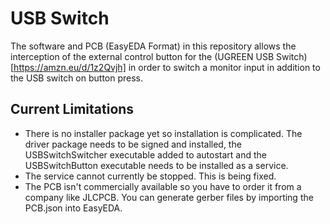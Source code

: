 # USB Switch

The software and PCB (EasyEDA Format) in this repository allows the interception of the external control button for the (UGREEN USB Switch)[https://amzn.eu/d/1z2Qvjh] in order to switch a monitor input in addition to the USB switch on button press.

## Current Limitations
- There is no installer package yet so installation is complicated. The driver package needs to be signed and installed, the USBSwitchSwitcher executable added to autostart and the USBSwitchButton executable needs to be installed as a service.
- The service cannot currently be stopped. This is being fixed.
- The PCB isn't commercially available so you have to order it from a company like JLCPCB. You can generate gerber files by importing the PCB.json into EasyEDA.
